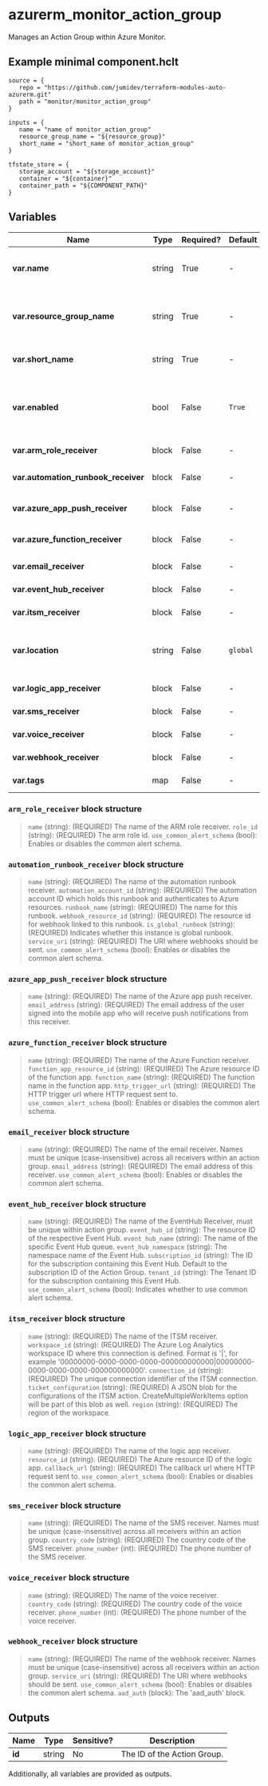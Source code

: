 # azurerm_monitor_action_group

Manages an Action Group within Azure Monitor.

## Example minimal component.hclt

```hcl
source = {
   repo = "https://github.com/jumidev/terraform-modules-auto-azurerm.git" 
   path = "monitor/monitor_action_group" 
}

inputs = {
   name = "name of monitor_action_group" 
   resource_group_name = "${resource_group}" 
   short_name = "short_name of monitor_action_group" 
}

tfstate_store = {
   storage_account = "${storage_account}" 
   container = "${container}" 
   container_path = "${COMPONENT_PATH}" 
}

```

## Variables

| Name | Type | Required? |  Default  |  Description |
| ---- | ---- | --------- |  ----------- | ----------- |
| **var.name** | string | True | -  |  The name of the Action Group. Changing this forces a new resource to be created. | 
| **var.resource_group_name** | string | True | -  |  The name of the resource group in which to create the Action Group instance. Changing this forces a new resource to be created. | 
| **var.short_name** | string | True | -  |  The short name of the action group. This will be used in SMS messages. | 
| **var.enabled** | bool | False | `True`  |  Whether this action group is enabled. If an action group is not enabled, then none of its receivers will receive communications. Defaults to `true`. | 
| **var.arm_role_receiver** | block | False | -  |  One or more `arm_role_receiver` blocks. | 
| **var.automation_runbook_receiver** | block | False | -  |  One or more `automation_runbook_receiver` blocks. | 
| **var.azure_app_push_receiver** | block | False | -  |  One or more `azure_app_push_receiver` blocks. | 
| **var.azure_function_receiver** | block | False | -  |  One or more `azure_function_receiver` blocks. | 
| **var.email_receiver** | block | False | -  |  One or more `email_receiver` blocks. | 
| **var.event_hub_receiver** | block | False | -  |  One or more `event_hub_receiver` blocks. | 
| **var.itsm_receiver** | block | False | -  |  One or more `itsm_receiver` blocks. | 
| **var.location** | string | False | `global`  |  The Azure Region where the Action Group should exist. Changing this forces a new Action Group to be created. Defaults to `global`. | 
| **var.logic_app_receiver** | block | False | -  |  One or more `logic_app_receiver` blocks. | 
| **var.sms_receiver** | block | False | -  |  One or more `sms_receiver` blocks. | 
| **var.voice_receiver** | block | False | -  |  One or more `voice_receiver` blocks. | 
| **var.webhook_receiver** | block | False | -  |  One or more `webhook_receiver` blocks. | 
| **var.tags** | map | False | -  |  A mapping of tags to assign to the resource. | 

### `arm_role_receiver` block structure

> `name` (string): (REQUIRED) The name of the ARM role receiver.
> `role_id` (string): (REQUIRED) The arm role id.
> `use_common_alert_schema` (bool): Enables or disables the common alert schema.

### `automation_runbook_receiver` block structure

> `name` (string): (REQUIRED) The name of the automation runbook receiver.
> `automation_account_id` (string): (REQUIRED) The automation account ID which holds this runbook and authenticates to Azure resources.
> `runbook_name` (string): (REQUIRED) The name for this runbook.
> `webhook_resource_id` (string): (REQUIRED) The resource id for webhook linked to this runbook.
> `is_global_runbook` (string): (REQUIRED) Indicates whether this instance is global runbook.
> `service_uri` (string): (REQUIRED) The URI where webhooks should be sent.
> `use_common_alert_schema` (bool): Enables or disables the common alert schema.

### `azure_app_push_receiver` block structure

> `name` (string): (REQUIRED) The name of the Azure app push receiver.
> `email_address` (string): (REQUIRED) The email address of the user signed into the mobile app who will receive push notifications from this receiver.

### `azure_function_receiver` block structure

> `name` (string): (REQUIRED) The name of the Azure Function receiver.
> `function_app_resource_id` (string): (REQUIRED) The Azure resource ID of the function app.
> `function_name` (string): (REQUIRED) The function name in the function app.
> `http_trigger_url` (string): (REQUIRED) The HTTP trigger url where HTTP request sent to.
> `use_common_alert_schema` (bool): Enables or disables the common alert schema.

### `email_receiver` block structure

> `name` (string): (REQUIRED) The name of the email receiver. Names must be unique (case-insensitive) across all receivers within an action group.
> `email_address` (string): (REQUIRED) The email address of this receiver.
> `use_common_alert_schema` (bool): Enables or disables the common alert schema.

### `event_hub_receiver` block structure

> `name` (string): (REQUIRED) The name of the EventHub Receiver, must be unique within action group.
> `event_hub_id` (string): The resource ID of the respective Event Hub.
> `event_hub_name` (string): The name of the specific Event Hub queue.
> `event_hub_namespace` (string): The namespace name of the Event Hub.
> `subscription_id` (string): The ID for the subscription containing this Event Hub. Default to the subscription ID of the Action Group.
> `tenant_id` (string): The Tenant ID for the subscription containing this Event Hub.
> `use_common_alert_schema` (bool): Indicates whether to use common alert schema.

### `itsm_receiver` block structure

> `name` (string): (REQUIRED) The name of the ITSM receiver.
> `workspace_id` (string): (REQUIRED) The Azure Log Analytics workspace ID where this connection is defined. Format is '<subscription id>|<workspace id>', for example '00000000-0000-0000-0000-000000000000|00000000-0000-0000-0000-000000000000'.
> `connection_id` (string): (REQUIRED) The unique connection identifier of the ITSM connection.
> `ticket_configuration` (string): (REQUIRED) A JSON blob for the configurations of the ITSM action. CreateMultipleWorkItems option will be part of this blob as well.
> `region` (string): (REQUIRED) The region of the workspace.

### `logic_app_receiver` block structure

> `name` (string): (REQUIRED) The name of the logic app receiver.
> `resource_id` (string): (REQUIRED) The Azure resource ID of the logic app.
> `callback_url` (string): (REQUIRED) The callback url where HTTP request sent to.
> `use_common_alert_schema` (bool): Enables or disables the common alert schema.

### `sms_receiver` block structure

> `name` (string): (REQUIRED) The name of the SMS receiver. Names must be unique (case-insensitive) across all receivers within an action group.
> `country_code` (string): (REQUIRED) The country code of the SMS receiver.
> `phone_number` (int): (REQUIRED) The phone number of the SMS receiver.

### `voice_receiver` block structure

> `name` (string): (REQUIRED) The name of the voice receiver.
> `country_code` (string): (REQUIRED) The country code of the voice receiver.
> `phone_number` (int): (REQUIRED) The phone number of the voice receiver.

### `webhook_receiver` block structure

> `name` (string): (REQUIRED) The name of the webhook receiver. Names must be unique (case-insensitive) across all receivers within an action group.
> `service_uri` (string): (REQUIRED) The URI where webhooks should be sent.
> `use_common_alert_schema` (bool): Enables or disables the common alert schema.
> `aad_auth` (block): The 'aad_auth' block.



## Outputs

| Name | Type | Sensitive? | Description |
| ---- | ---- | --------- | --------- |
| **id** | string | No  | The ID of the Action Group. | 

Additionally, all variables are provided as outputs.
